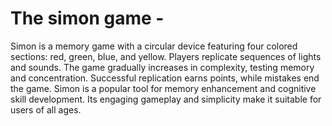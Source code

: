 # The simon game -

Simon is a memory game with a circular device featuring four colored sections: red, green, blue, and yellow. Players replicate sequences of lights and sounds. The game gradually increases in complexity, testing memory and concentration. Successful replication earns points, while mistakes end the game. Simon is a popular tool for memory enhancement and cognitive skill development. Its engaging gameplay and simplicity make it suitable for users of all ages.
